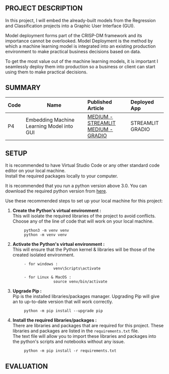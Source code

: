 ## PROJECT DESCRIPTION
In this project, I will embed the already-built models from the Regression and Classification projects into a Graphic User Interface (GUI).

Model deployment forms part of the CRISP-DM framework and its importance cannot be overlooked. Model Deployment is the method by which a machine learning model is integrated into an existing production environment to make practical business decisions based on data.

To get the most value out of the machine learning models, it is important I seamlessly deploy them into production so a business or client can start using them to make practical decisions.

## SUMMARY
| Code      | Name        | Published Article |  Deployed App |
|-----------|-------------|:-------------|:------|
|P4         | Embedding Machine Learning Model into GUI | [MEDIUM - STREAMLIT](https://medium.com/@el.darkoel/predicting-sales-with-streamlit-app-fa054adb66b1)<br />[MEDIUM - GRADIO](https://medium.com/@el.darkoel/predicitng-customer-churn-with-gradio-app-472c9811427b)| STREAMLIT<br />GRADIO|





## SETUP
It is recommended to have Virtual Studio Code or any other standard code editor on your local machine.<br />Install the required packages locally to your computer.

It is recommended that you run a python version above 3.0. 
You can download the required python version from [here](https://www.python.org/downloads/).

Use these recommended steps to set up your local machine for this project:

1. **Create the Python's virtual environment :** <br />This will isolate the required libraries of the project to avoid conflicts.<br />Choose any of the line of code that will work on your local machine.

            python3 -m venv venv
            python -m venv venv


2. **Activate the Python's virtual environment :**<br />This will ensure that the Python kernel & libraries will be those of the created isolated environment.

            - for windows : 
                         venv\Scripts\activate

            - for Linux & MacOS :
                         source venv/bin/activate


3. **Upgrade Pip :**<br />Pip is the installed libraries/packages manager. Upgrading Pip will give an to up-to-date version that will work correctly.

            python -m pip install --upgrade pip


4. **Install the required libraries/packages :**<br />There are libraries and packages that are required for this project. These libraries and packages are listed in the `requirements.txt` file.<br />The text file will allow you to import these libraries and packages into the python's scripts and notebooks without any issue.

            python -m pip install -r requirements.txt 



## EVALUATION
